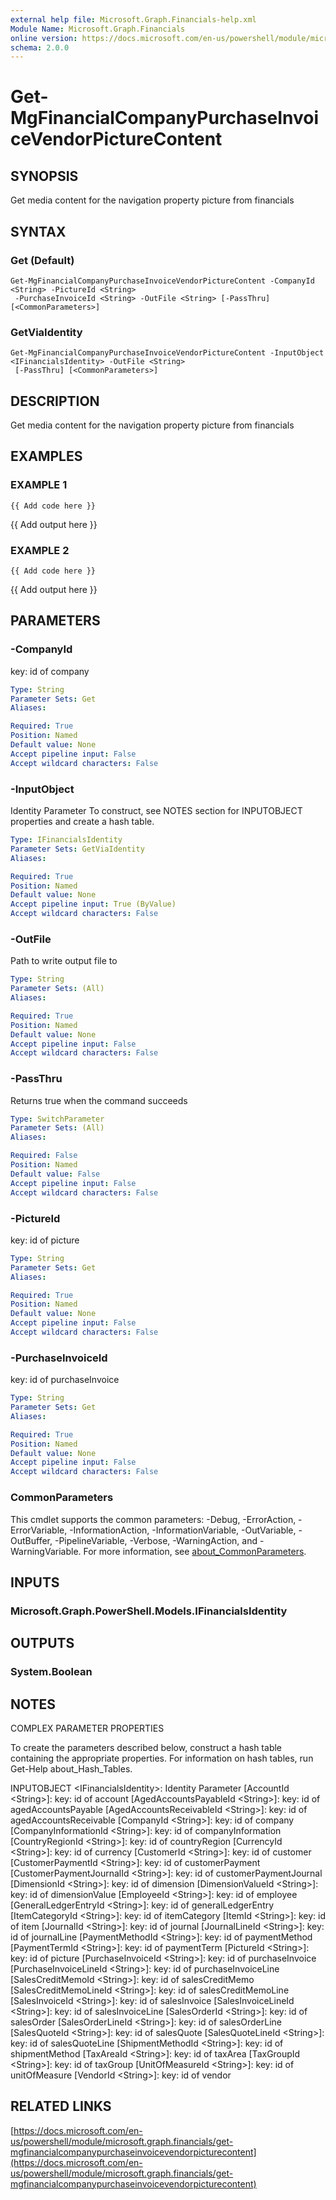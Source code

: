 ```yaml
---
external help file: Microsoft.Graph.Financials-help.xml
Module Name: Microsoft.Graph.Financials
online version: https://docs.microsoft.com/en-us/powershell/module/microsoft.graph.financials/get-mgfinancialcompanypurchaseinvoicevendorpicturecontent
schema: 2.0.0
---
```


# Get-MgFinancialCompanyPurchaseInvoiceVendorPictureContent

## SYNOPSIS
Get media content for the navigation property picture from financials

## SYNTAX

### Get (Default)
```
Get-MgFinancialCompanyPurchaseInvoiceVendorPictureContent -CompanyId <String> -PictureId <String>
 -PurchaseInvoiceId <String> -OutFile <String> [-PassThru] [<CommonParameters>]
```

### GetViaIdentity
```
Get-MgFinancialCompanyPurchaseInvoiceVendorPictureContent -InputObject <IFinancialsIdentity> -OutFile <String>
 [-PassThru] [<CommonParameters>]
```

## DESCRIPTION
Get media content for the navigation property picture from financials

## EXAMPLES

### EXAMPLE 1
```
{{ Add code here }}
```

{{ Add output here }}

### EXAMPLE 2
```
{{ Add code here }}
```

{{ Add output here }}

## PARAMETERS

### -CompanyId
key: id of company

```yaml
Type: String
Parameter Sets: Get
Aliases:

Required: True
Position: Named
Default value: None
Accept pipeline input: False
Accept wildcard characters: False
```

### -InputObject
Identity Parameter
To construct, see NOTES section for INPUTOBJECT properties and create a hash table.

```yaml
Type: IFinancialsIdentity
Parameter Sets: GetViaIdentity
Aliases:

Required: True
Position: Named
Default value: None
Accept pipeline input: True (ByValue)
Accept wildcard characters: False
```

### -OutFile
Path to write output file to

```yaml
Type: String
Parameter Sets: (All)
Aliases:

Required: True
Position: Named
Default value: None
Accept pipeline input: False
Accept wildcard characters: False
```

### -PassThru
Returns true when the command succeeds

```yaml
Type: SwitchParameter
Parameter Sets: (All)
Aliases:

Required: False
Position: Named
Default value: False
Accept pipeline input: False
Accept wildcard characters: False
```

### -PictureId
key: id of picture

```yaml
Type: String
Parameter Sets: Get
Aliases:

Required: True
Position: Named
Default value: None
Accept pipeline input: False
Accept wildcard characters: False
```

### -PurchaseInvoiceId
key: id of purchaseInvoice

```yaml
Type: String
Parameter Sets: Get
Aliases:

Required: True
Position: Named
Default value: None
Accept pipeline input: False
Accept wildcard characters: False
```

### CommonParameters
This cmdlet supports the common parameters: -Debug, -ErrorAction, -ErrorVariable, -InformationAction, -InformationVariable, -OutVariable, -OutBuffer, -PipelineVariable, -Verbose, -WarningAction, and -WarningVariable. For more information, see [about_CommonParameters](http://go.microsoft.com/fwlink/?LinkID=113216).

## INPUTS

### Microsoft.Graph.PowerShell.Models.IFinancialsIdentity
## OUTPUTS

### System.Boolean
## NOTES
COMPLEX PARAMETER PROPERTIES

To create the parameters described below, construct a hash table containing the appropriate properties.
For information on hash tables, run Get-Help about_Hash_Tables.

INPUTOBJECT \<IFinancialsIdentity\>: Identity Parameter
  \[AccountId \<String\>\]: key: id of account
  \[AgedAccountsPayableId \<String\>\]: key: id of agedAccountsPayable
  \[AgedAccountsReceivableId \<String\>\]: key: id of agedAccountsReceivable
  \[CompanyId \<String\>\]: key: id of company
  \[CompanyInformationId \<String\>\]: key: id of companyInformation
  \[CountryRegionId \<String\>\]: key: id of countryRegion
  \[CurrencyId \<String\>\]: key: id of currency
  \[CustomerId \<String\>\]: key: id of customer
  \[CustomerPaymentId \<String\>\]: key: id of customerPayment
  \[CustomerPaymentJournalId \<String\>\]: key: id of customerPaymentJournal
  \[DimensionId \<String\>\]: key: id of dimension
  \[DimensionValueId \<String\>\]: key: id of dimensionValue
  \[EmployeeId \<String\>\]: key: id of employee
  \[GeneralLedgerEntryId \<String\>\]: key: id of generalLedgerEntry
  \[ItemCategoryId \<String\>\]: key: id of itemCategory
  \[ItemId \<String\>\]: key: id of item
  \[JournalId \<String\>\]: key: id of journal
  \[JournalLineId \<String\>\]: key: id of journalLine
  \[PaymentMethodId \<String\>\]: key: id of paymentMethod
  \[PaymentTermId \<String\>\]: key: id of paymentTerm
  \[PictureId \<String\>\]: key: id of picture
  \[PurchaseInvoiceId \<String\>\]: key: id of purchaseInvoice
  \[PurchaseInvoiceLineId \<String\>\]: key: id of purchaseInvoiceLine
  \[SalesCreditMemoId \<String\>\]: key: id of salesCreditMemo
  \[SalesCreditMemoLineId \<String\>\]: key: id of salesCreditMemoLine
  \[SalesInvoiceId \<String\>\]: key: id of salesInvoice
  \[SalesInvoiceLineId \<String\>\]: key: id of salesInvoiceLine
  \[SalesOrderId \<String\>\]: key: id of salesOrder
  \[SalesOrderLineId \<String\>\]: key: id of salesOrderLine
  \[SalesQuoteId \<String\>\]: key: id of salesQuote
  \[SalesQuoteLineId \<String\>\]: key: id of salesQuoteLine
  \[ShipmentMethodId \<String\>\]: key: id of shipmentMethod
  \[TaxAreaId \<String\>\]: key: id of taxArea
  \[TaxGroupId \<String\>\]: key: id of taxGroup
  \[UnitOfMeasureId \<String\>\]: key: id of unitOfMeasure
  \[VendorId \<String\>\]: key: id of vendor

## RELATED LINKS

[https://docs.microsoft.com/en-us/powershell/module/microsoft.graph.financials/get-mgfinancialcompanypurchaseinvoicevendorpicturecontent](https://docs.microsoft.com/en-us/powershell/module/microsoft.graph.financials/get-mgfinancialcompanypurchaseinvoicevendorpicturecontent)

